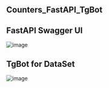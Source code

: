 ## Counters_FastAPI_TgBot

## FastAPI Swagger UI

![image](https://github.com/DmPanf/Counters_FastAPI_TgBot/assets/99917230/1e56f261-2ee6-4691-9914-bdedb1388ffb)


## TgBot for DataSet

![image](https://github.com/DmPanf/Counters_FastAPI_TgBot/assets/99917230/462ee84c-4604-4c29-a399-4959b0da6b0e)
